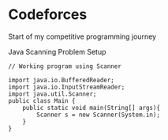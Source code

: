# Codeforces

Start of my competitive programming journey


Java Scanning Problem Setup 

```
// Working program using Scanner

import java.io.BufferedReader;
import java.io.InputStreamReader;
import java.util.Scanner;
public class Main {
    public static void main(String[] args){
        Scanner s = new Scanner(System.in);
    }
}
```

